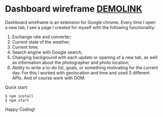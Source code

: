 # Dashboard wireframe [DEMOLINK](https://vladislav-burhovetskiy.github.io/dashboard-wireframe/)
Dashboard wireframe is an extension for Google chrome. Every time I open a new tab, I see a page I created for myself with the following functionality:
1. Exchange rate and converter;
2. Current state of the weather;
3. Current time;
4. Search engine with Google search;
5. Changing background with each update or opening of a new tab, as well as information about the photographer and photo location;
6. Ability to write a to-do list, goals, or something motivating for the current day.
For this I worked with geolocation and time and used 3 different APIs. And of course work with DOM.

Quick start:

```
$ npm install
$ npm start
````

Happy Coding!
